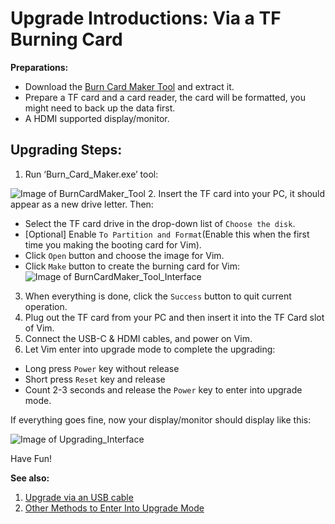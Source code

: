 # Upgrade Introductions: Via a TF Burning Card

**Preparations:**
* Download the [Burn Card Maker Tool](http://www.mediafire.com/file/u349mo760o1dt6i/Burn_card_maker_V2.0.2_20150617_en.7z) and extract it.
* Prepare a TF card and a card reader, the card will be formatted, you might need to back up the data first.
* A HDMI supported display/monitor.

## Upgrading Steps:
1. Run ‘Burn_Card_Maker.exe’ tool:

  ![Image of BurnCardMaker_Tool](https://github.com/khadas/documents/blob/master/images/BurnCardMaker_Tool.png)
2. Insert the TF card into your PC, it should appear as a new drive letter. Then:
  * Select the TF card drive in the drop-down list of `Choose the disk`.
  * [Optional] Enable `To Partition and Format`(Enable this when the first time you making the booting card for Vim).
  * Click `Open` button and choose the image for Vim.
  * Click `Make` button to create the burning card for Vim:
![Image of BurnCardMaker_Tool_Interface](https://github.com/khadas/documents/blob/master/images/BurnCardMaker_Tool_Interface.png)
3. When everything is done, click the `Success` button to quit current operation.
4. Plug out the TF card from your PC and then insert it into the TF Card slot of Vim.
5. Connect the USB-C & HDMI cables, and power on Vim.
6. Let Vim enter into upgrade mode to complete the upgrading:
  * Long press `Power` key without release
  * Short press `Reset` key and release
  * Count 2-3 seconds and release the `Power` key to enter into upgrade mode.

If everything goes fine, now your display/monitor should display like this:

![Image of Upgrading_Interface](https://github.com/khadas/documents/blob/master/images/Upgrading_interface.png)

Have Fun!

**See also:**

1. [Upgrade via an USB cable](https://github.com/khadas/documents/blob/master/UpgradeViaUSBCable.md)
2. [Other Methods to Enter Into Upgrade Mode](https://github.com/khadas/documents/blob/master/All_upgrade_mode_mothods.md)
